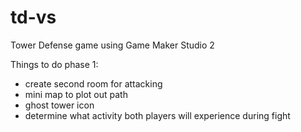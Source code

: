 # td-vs
Tower Defense game using Game Maker Studio 2

Things to do phase 1:
- create second room for attacking
- mini map to plot out path
- ghost tower icon
- determine what activity both players will experience during fight
